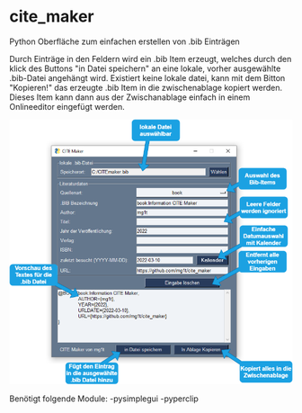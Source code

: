 # cite_maker
Python Oberfläche zum einfachen erstellen von .bib Einträgen

Durch Einträge in den Feldern wird ein .bib Item erzeugt, welches durch den klick des Buttons "in Datei speichern" an eine lokale, vorher ausgewählte .bib-Datei angehängt wird.
Existiert keine lokale datei, kann mit dem Bitton "Kopieren!" das erzeugte .bib Item in die zwischenablage kopiert werden.
Dieses Item kann dann aus der Zwischanablage einfach in einem Onlineeditor eingefügt werden.

![Infografik](https://raw.githubusercontent.com/mg1t/cite_maker/main/Info.png)


Benötigt folgende Module:
-pysimplegui
-pyperclip
